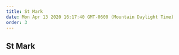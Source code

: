 ```yaml
---
title: St Mark
date: Mon Apr 13 2020 16:17:40 GMT-0600 (Mountain Daylight Time)
order: 3
---
```


## St Mark